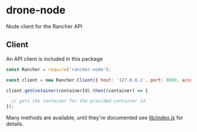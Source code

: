 # drone-node
Node client for the Rancher API

## Client

An API client is included in this package

```js
const Rancher = require('rancher-node');

const client = new Rancher.Client({ host: '127.0.0.1', port: 8080, access_key: 'SoMeToKeN', secret_key: ;someToken });

client.getContainer(containerId).then((container) => {

  // gets the container for the provided container id
});
```

Many methods are available, until they're documented see [lib/index.js](lib/index.js) for details.